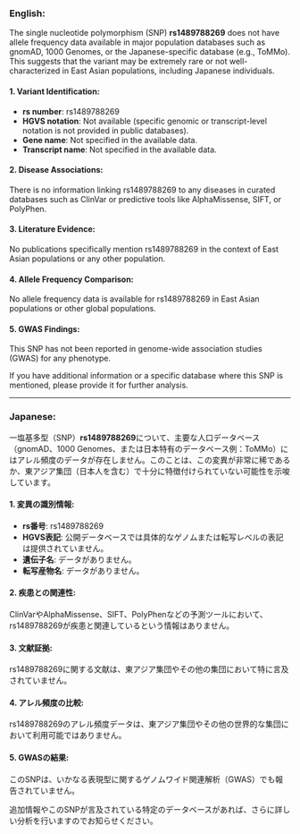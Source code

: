 ### English:
The single nucleotide polymorphism (SNP) **rs1489788269** does not have allele frequency data available in major population databases such as gnomAD, 1000 Genomes, or the Japanese-specific database (e.g., ToMMo). This suggests that the variant may be extremely rare or not well-characterized in East Asian populations, including Japanese individuals.

#### 1. Variant Identification:
- **rs number**: rs1489788269
- **HGVS notation**: Not available (specific genomic or transcript-level notation is not provided in public databases).
- **Gene name**: Not specified in the available data.
- **Transcript name**: Not specified in the available data.

#### 2. Disease Associations:
There is no information linking rs1489788269 to any diseases in curated databases such as ClinVar or predictive tools like AlphaMissense, SIFT, or PolyPhen.

#### 3. Literature Evidence:
No publications specifically mention rs1489788269 in the context of East Asian populations or any other population.

#### 4. Allele Frequency Comparison:
No allele frequency data is available for rs1489788269 in East Asian populations or other global populations.

#### 5. GWAS Findings:
This SNP has not been reported in genome-wide association studies (GWAS) for any phenotype.

If you have additional information or a specific database where this SNP is mentioned, please provide it for further analysis.

---

### Japanese:
一塩基多型（SNP）**rs1489788269**について、主要な人口データベース（gnomAD、1000 Genomes、または日本特有のデータベース例：ToMMo）にはアレル頻度のデータが存在しません。このことは、この変異が非常に稀であるか、東アジア集団（日本人を含む）で十分に特徴付けられていない可能性を示唆しています。

#### 1. 変異の識別情報:
- **rs番号**: rs1489788269
- **HGVS表記**: 公開データベースでは具体的なゲノムまたは転写レベルの表記は提供されていません。
- **遺伝子名**: データがありません。
- **転写産物名**: データがありません。

#### 2. 疾患との関連性:
ClinVarやAlphaMissense、SIFT、PolyPhenなどの予測ツールにおいて、rs1489788269が疾患と関連しているという情報はありません。

#### 3. 文献証拠:
rs1489788269に関する文献は、東アジア集団やその他の集団において特に言及されていません。

#### 4. アレル頻度の比較:
rs1489788269のアレル頻度データは、東アジア集団やその他の世界的な集団において利用可能ではありません。

#### 5. GWASの結果:
このSNPは、いかなる表現型に関するゲノムワイド関連解析（GWAS）でも報告されていません。

追加情報やこのSNPが言及されている特定のデータベースがあれば、さらに詳しい分析を行いますのでお知らせください。

